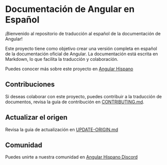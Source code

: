 # Documentación de Angular en Español

¡Bienvenido al repositorio de traducción al español de la documentación de Angular!

Este proyecto tiene como objetivo crear una versión completa en español de la documentación oficial de Angular. La documentación está escrita en Markdown, lo que facilita la traducción y colaboración.

Puedes conocer más sobre este proyecto en [Angular Hispano](https://angular.lat/)

## Contribuciones

Si deseas colaborar con este proyecto, puedes contribuir a la traducción de documentos, revisa la guía de contribución en [CONTRIBUTING.md](./CONTRIBUTING.md).


## Actualizar el origen

Revisa la guia de actualización en [UPDATE-ORIGIN.md](./UPDATE-ORIGIN.md)


## Comunidad

Puedes unirte a nuestra comunidad en [Angular Hispano Discord](https://discord.gg/4jgk3ddgAx)
